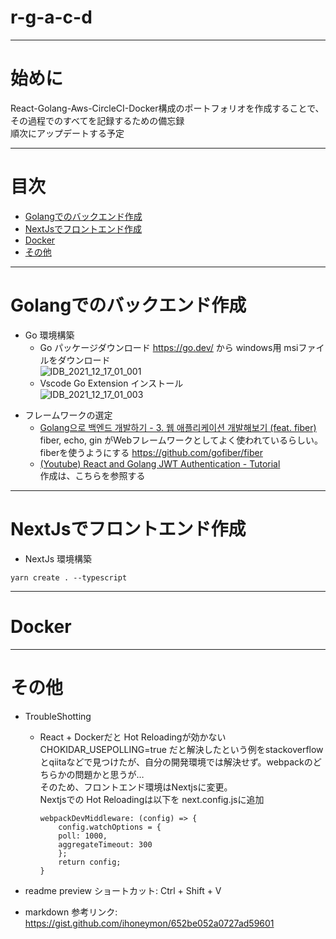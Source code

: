 # r-g-a-c-d

---
# 始めに 

React-Golang-Aws-CircleCI-Docker構成のポートフォリオを作成することで、その過程でのすべてを記録するための備忘録  
順次にアップデートする予定


---

# 目次

- [Golangでのバックエンド作成](#golangでのバックエンド作成)
- [NextJsでフロントエンド作成](#nextjsでフロントエンド作成)
- [Docker](#docker)
- [その他](#その他)

---

# Golangでのバックエンド作成

* Go 環境構築
    * Go パッケージダウンロード
        https://go.dev/ から windows用 msiファイルをダウンロード  
        ![IDB_2021_12_17_01_001](https://user-images.githubusercontent.com/44703302/146411047-e8561a92-d47b-49b1-938b-2935039b9b11.jpg)  
    * Vscode Go Extension インストール  
    ![IDB_2021_12_17_01_003](https://user-images.githubusercontent.com/44703302/146412309-1a6d7ae3-fc11-4e49-ba1f-d36b33a2b0a3.jpg)  
>

* フレームワークの選定
    *  [Golang으로 백엔드 개발하기 - 3. 웹 애플리케이션 개발해보기 (feat. fiber)](https://umi0410.github.io/blog/golang/how-to-backend-in-go-webapp/)  
    fiber, echo, gin がWebフレームワークとしてよく使われているらしい。 fiberを使うようにする
    https://github.com/gofiber/fiber
    * [(Youtube) React and Golang JWT Authentication - Tutorial](https://www.youtube.com/watch?v=d4Y2DkKbxM0)  
    作成は、こちらを参照する


---

# NextJsでフロントエンド作成

* NextJs 環境構築
```
yarn create . --typescript
```

---
# Docker

---

# その他

* TroubleShotting
  - React + Dockerだと Hot Reloadingが効かない  
  CHOKIDAR_USEPOLLING=true だと解決したという例をstackoverflowとqiitaなどで見つけたが、自分の開発環境では解決せず。webpackのどちらかの問題かと思うが…  
  そのため、フロントエンド環境はNextjsに変更。  
  Nextjsでの Hot Reloadingは以下を next.config.jsに追加
    ```
    webpackDevMiddleware: (config) => {
        config.watchOptions = {
        poll: 1000,
        aggregateTimeout: 300
        };
        return config;
    }
    ```

* readme preview ショートカット: Ctrl + Shift + V
* markdown 参考リンク: https://gist.github.com/ihoneymon/652be052a0727ad59601

